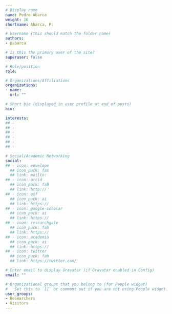 ```yaml
---
# Display name
name: Pedro Abarca
weight: 16
shortname: Abarca, P.

# Username (this should match the folder name)
authors:
- pabarca

# Is this the primary user of the site?
superuser: false

# Role/position
role: 

# Organizations/Affiliations
organizations:
- name:
  url: ""

# Short bio (displayed in user profile at end of posts)
bio: 

interests:
## - 
## - 
## - 
## - 
## - 
## - 

# Social/Academic Networking
social:
## - icon: envelope
  ## icon_pack: fas
  ## link: mailto:
## - icon: orcid
  ## icon_pack: fab
  ## link: http://
## - icon: osf
  ## icon_pack: ai
  ## link: https://
## - icon: google-scholar
  ## icon_pack: ai
  ## link: https://
## - icon: researchgate
  ## icon_pack: fab
  ## link: https://
## - icon: academia
  ## icon_pack: ai
  ## link: https://
## - icon: twitter
  ## icon_pack: fab
  ## link: https://twitter.com/

# Enter email to display Gravatar (if Gravatar enabled in Config)
email: ""

# Organizational groups that you belong to (for People widget)
#   Set this to `[]` or comment out if you are not using People widget.
user_groups:
- Researchers
- Visitors
---
```

